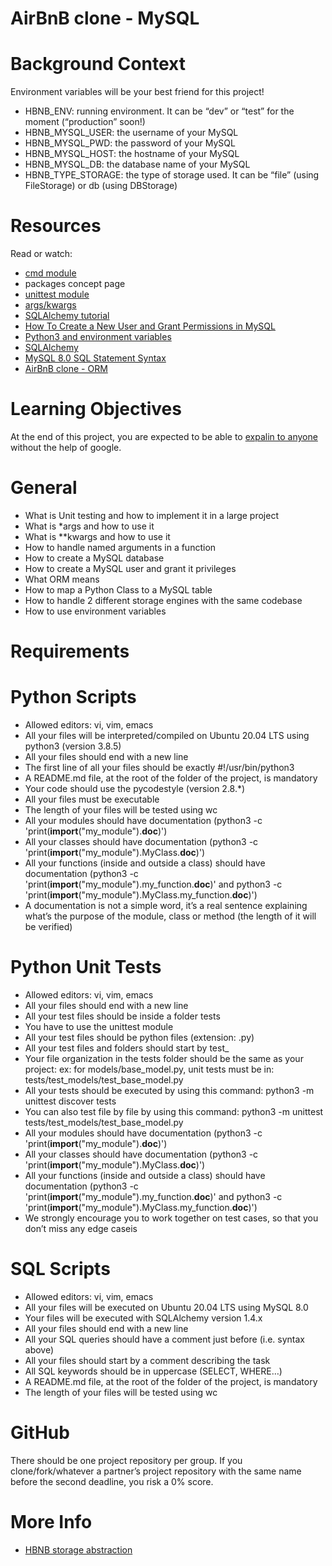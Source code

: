 # AirBnB clone - MySQL

# Background Context
Environment variables will be your best friend for this project!

* HBNB_ENV: running environment. It can be “dev” or “test” for the moment (“production” soon!)
* HBNB_MYSQL_USER: the username of your MySQL
* HBNB_MYSQL_PWD: the password of your MySQL
* HBNB_MYSQL_HOST: the hostname of your MySQL
* HBNB_MYSQL_DB: the database name of your MySQL
* HBNB_TYPE_STORAGE: the type of storage used. It can be “file” (using FileStorage) or db (using DBStorage)

# Resources
Read or watch:
* <a href = "https://docs.python.org/3/library/cmd.html">cmd module</a>
* packages concept page
* <a href = "https://docs.python.org/3/library/unittest.html#module-unittest">unittest module</a>
* <a href = "https://yasoob.me/2013/08/04/args-and-kwargs-in-python-explained/">args/kwargs</a>
* <a href = "https://docs.sqlalchemy.org/en/13/orm/tutorial.html">SQLAlchemy tutorial</a>
* <a href = "https://www.digitalocean.com/community/tutorials/how-to-create-a-new-user-and-grant-permissions-in-mysql">How To Create a New User and Grant Permissions in MySQL</a>
* <a href = "https://docs.python.org/3/library/os.html?highlight=env#os.getenv">Python3 and environment variables</a>
* <a href = "https://docs.sqlalchemy.org/en/13/">SQLAlchemy</a>
* <a href = "https://dev.mysql.com/doc/refman/8.0/en/sql-statements.html">MySQL 8.0 SQL Statement Syntax</a>
* <a href = "https://www.youtube.com/watch?v=jeJwRB33YNg">AirBnB clone - ORM</a>

# Learning Objectives
At the end of this project, you are expected to be able to <a href = "https://fs.blog/feynman-learning-technique/">expalin to anyone </a> without the help of google.

# General
* What is Unit testing and how to implement it in a large project
* What is *args and how to use it
* What is **kwargs and how to use it
* How to handle named arguments in a function
* How to create a MySQL database
* How to create a MySQL user and grant it privileges
* What ORM means
* How to map a Python Class to a MySQL table
* How to handle 2 different storage engines with the same codebase
* How to use environment variables

# Requirements

# Python Scripts
* Allowed editors: vi, vim, emacs
* All your files will be interpreted/compiled on Ubuntu 20.04 LTS using python3 (version 3.8.5)
* All your files should end with a new line
* The first line of all your files should be exactly #!/usr/bin/python3
* A README.md file, at the root of the folder of the project, is mandatory
* Your code should use the pycodestyle (version 2.8.*)
* All your files must be executable
* The length of your files will be tested using wc
* All your modules should have documentation (python3 -c 'print(__import__("my_module").__doc__)')
* All your classes should have documentation (python3 -c 'print(__import__("my_module").MyClass.__doc__)')
* All your functions (inside and outside a class) should have documentation (python3 -c 'print(__import__("my_module").my_function.__doc__)' and python3 -c 'print(__import__("my_module").MyClass.my_function.__doc__)')
* A documentation is not a simple word, it’s a real sentence explaining what’s the purpose of the module, class or method (the length of it will be verified)

# Python Unit Tests
* Allowed editors: vi, vim, emacs
* All your files should end with a new line
* All your test files should be inside a folder tests
* You have to use the unittest module
* All your test files should be python files (extension: .py)
* All your test files and folders should start by test_
* Your file organization in the tests folder should be the same as your project: ex: for models/base_model.py, unit tests must be in: tests/test_models/test_base_model.py
* All your tests should be executed by using this command: python3 -m unittest discover tests
* You can also test file by file by using this command: python3 -m unittest tests/test_models/test_base_model.py
* All your modules should have documentation (python3 -c 'print(__import__("my_module").__doc__)')
* All your classes should have documentation (python3 -c 'print(__import__("my_module").MyClass.__doc__)')
* All your functions (inside and outside a class) should have documentation (python3 -c 'print(__import__("my_module").my_function.__doc__)' and python3 -c 'print(__import__("my_module").MyClass.my_function.__doc__)')
* We strongly encourage you to work together on test cases, so that you don’t miss any edge caseis

# SQL Scripts
* Allowed editors: vi, vim, emacs
* All your files will be executed on Ubuntu 20.04 LTS using MySQL 8.0
* Your files will be executed with SQLAlchemy version 1.4.x
* All your files should end with a new line
* All your SQL queries should have a comment just before (i.e. syntax above)
* All your files should start by a comment describing the task
* All SQL keywords should be in uppercase (SELECT, WHERE…)
* A README.md file, at the root of the folder of the project, is mandatory
* The length of your files will be tested using wc

# GitHub
There should be one project repository per group. If you clone/fork/whatever a partner’s project repository with the same name before the second deadline, you risk a 0% score.

# More Info
* <a href = "https://www.youtube.com/watch?v=fb2zxES7ROU&t=3s">HBNB storage abstraction</a>
